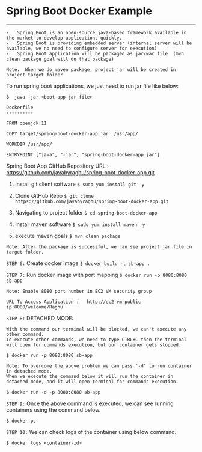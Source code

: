 # Spring Boot Docker Example
---

```
-	Spring Boot is an open-source java-based framework available in the market to develop applications quickly.
-	Spring Boot is providing embedded server (internal server will be available, we no need to configure server for execution)
-	Spring Boot application will be packaged as jar/war file  (mvn clean package goal will do that package)

Note:  When we do maven package, project jar will be created in project target folder
```
To run spring boot applications, we just need to run  jar file like below:

`$  java -jar <boot-app-jar-file>`

```
Dockerfile
----------

FROM openjdk:11

COPY target/spring-boot-docker-app.jar  /usr/app/

WORKDIR /usr/app/

ENTRYPOINT ["java", "-jar", "spring-boot-docker-app.jar"]
```

Spring Boot App GitHub Repository URL : https://github.com/javabyraghu/spring-boot-docker-app.git

1. Install git client software
`$ sudo yum install git -y`

2. Clone GitHub Repo
`$ git clone https://github.com/javabyraghu/spring-boot-docker-app.git`

3. Navigating to project folder
`$ cd spring-boot-docker-app`

4. Install maven software
`$ sudo yum install maven -y`

5. execute maven goals
`$ mvn clean package`
```
Note: After the package is successful, we can see project jar file in target folder.
```
 `STEP 6:` Create docker image
`$ docker build -t sb-app .`

`STEP 7:` Run docker image with port mapping
`$ docker run -p 8080:8080 sb-app`
```
Note: Enable 8080 port number in EC2 VM security group

URL To Access Application :   http://ec2-vm-public-ip:8080/welcome/Raghu
```

`STEP 8:` DETACHED MODE:
```
With the command our terminal will be blocked, we can't execute any other command.
To execute other commands, we need to type CTRL+C then the terminal will open for commands execution, but our container gets stopped.
```
`$ docker run -p 8080:8080 sb-app  `
```
Note: To overcome the above problem we can pass '-d' to run container in detached mode.
When we execute the command below it will run the container in detached mode, and it will open terminal for commands execution.
```
`$ docker run -d -p 8080:8080 sb-app  `

`STEP 9:` Once the above command is executed, we can see running containers using the command below.

`$ docker ps`

`STEP 10:` We can check logs of the container using below command.

`$ docker logs <container-id>`
